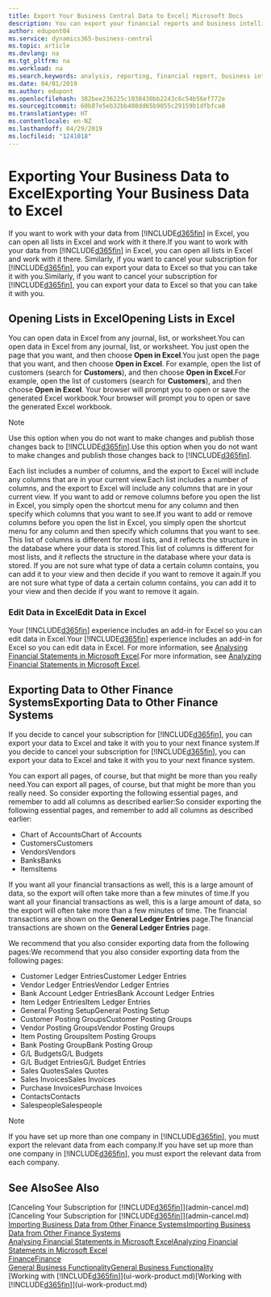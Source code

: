 ```yaml
---
title: Export Your Business Central Data to Excel| Microsoft Docs
description: You can export your financial reports and business intelligence data from Business Central  to Excel, or open your data in Excel.
author: edupont04
ms.service: dynamics365-business-central
ms.topic: article
ms.devlang: na
ms.tgt_pltfrm: na
ms.workload: na
ms.search.keywords: analysis, reporting, financial report, business intelligence, BI, Excel
ms.date: 04/01/2019
ms.author: edupont
ms.openlocfilehash: 382bee236225c1038430bb2243c6c54b56ef772e
ms.sourcegitcommit: 60b87e5eb32bb408dd65b9855c29159b1dfbfca8
ms.translationtype: HT
ms.contentlocale: en-NZ
ms.lasthandoff: 04/29/2019
ms.locfileid: "1241018"
---
```

# <a name="exporting-your-business-data-to-excel"></a><span data-ttu-id="aa15c-103">Exporting Your Business Data to Excel</span><span class="sxs-lookup"><span data-stu-id="aa15c-103">Exporting Your Business Data to Excel</span></span>
<span data-ttu-id="aa15c-104">If you want to work with your data from [!INCLUDE[d365fin](includes/d365fin_md.md)] in Excel, you can open all lists in Excel and work with it there.</span><span class="sxs-lookup"><span data-stu-id="aa15c-104">If you want to work with your data from [!INCLUDE[d365fin](includes/d365fin_md.md)] in Excel, you can open all lists in Excel and work with it there.</span></span> <span data-ttu-id="aa15c-105">Similarly, if you want to cancel your subscription for [!INCLUDE[d365fin](includes/d365fin_md.md)], you can export your data to Excel so that you can take it with you.</span><span class="sxs-lookup"><span data-stu-id="aa15c-105">Similarly, if you want to cancel your subscription for [!INCLUDE[d365fin](includes/d365fin_md.md)], you can export your data to Excel so that you can take it with you.</span></span>

## <a name="opening-lists-in-excel"></a><span data-ttu-id="aa15c-106">Opening Lists in Excel</span><span class="sxs-lookup"><span data-stu-id="aa15c-106">Opening Lists in Excel</span></span>
<span data-ttu-id="aa15c-107">You can open data in Excel from any journal, list, or worksheet.</span><span class="sxs-lookup"><span data-stu-id="aa15c-107">You can open data in Excel from any journal, list, or worksheet.</span></span> <span data-ttu-id="aa15c-108">You just open the page that you want, and then choose **Open in Excel**.</span><span class="sxs-lookup"><span data-stu-id="aa15c-108">You just open the page that you want, and then choose **Open in Excel**.</span></span> <span data-ttu-id="aa15c-109">For example, open the list of customers (search for **Customers**), and then choose **Open in Excel**.</span><span class="sxs-lookup"><span data-stu-id="aa15c-109">For example, open the list of customers (search for **Customers**), and then choose **Open in Excel**.</span></span> <span data-ttu-id="aa15c-110">Your browser will prompt you to open or save the generated Excel workbook.</span><span class="sxs-lookup"><span data-stu-id="aa15c-110">Your browser will prompt you to open or save the generated Excel workbook.</span></span>  

> [!NOTE]
> <span data-ttu-id="aa15c-111">Use this option when you do not want to make changes and publish those changes back to [!INCLUDE[d365fin](includes/d365fin_md.md)].</span><span class="sxs-lookup"><span data-stu-id="aa15c-111">Use this option when you do not want to make changes and publish those changes back to [!INCLUDE[d365fin](includes/d365fin_md.md)].</span></span>  

<span data-ttu-id="aa15c-112">Each list includes a number of columns, and the export to Excel will include any columns that are in your current view.</span><span class="sxs-lookup"><span data-stu-id="aa15c-112">Each list includes a number of columns, and the export to Excel will include any columns that are in your current view.</span></span> <span data-ttu-id="aa15c-113">If you want to add or remove columns before you open the list in Excel, you simply open the shortcut menu for any column and then specify which columns that you want to see.</span><span class="sxs-lookup"><span data-stu-id="aa15c-113">If you want to add or remove columns before you open the list in Excel, you simply open the shortcut menu for any column and then specify which columns that you want to see.</span></span> <span data-ttu-id="aa15c-114">This list of columns is different for most lists, and it reflects the structure in the database where your data is stored.</span><span class="sxs-lookup"><span data-stu-id="aa15c-114">This list of columns is different for most lists, and it reflects the structure in the database where your data is stored.</span></span> <span data-ttu-id="aa15c-115">If you are not sure what type of data a certain column contains, you can add it to your view and then decide if you want to remove it again.</span><span class="sxs-lookup"><span data-stu-id="aa15c-115">If you are not sure what type of data a certain column contains, you can add it to your view and then decide if you want to remove it again.</span></span>  

### <a name="edit-data-in-excel"></a><span data-ttu-id="aa15c-116">Edit Data in Excel</span><span class="sxs-lookup"><span data-stu-id="aa15c-116">Edit Data in Excel</span></span>
<span data-ttu-id="aa15c-117">Your [!INCLUDE[d365fin](includes/d365fin_md.md)] experience includes an add-in for Excel so you can edit data in Excel.</span><span class="sxs-lookup"><span data-stu-id="aa15c-117">Your [!INCLUDE[d365fin](includes/d365fin_md.md)] experience includes an add-in for Excel so you can edit data in Excel.</span></span> <span data-ttu-id="aa15c-118">For more information, see [Analysing Financial Statements in Microsoft Excel](finance-analyze-excel.md).</span><span class="sxs-lookup"><span data-stu-id="aa15c-118">For more information, see [Analyzing Financial Statements in Microsoft Excel](finance-analyze-excel.md).</span></span>  

## <a name="exporting-data-to-other-finance-systems"></a><span data-ttu-id="aa15c-119">Exporting Data to Other Finance Systems</span><span class="sxs-lookup"><span data-stu-id="aa15c-119">Exporting Data to Other Finance Systems</span></span>
<span data-ttu-id="aa15c-120">If you decide to cancel your subscription for [!INCLUDE[d365fin](includes/d365fin_md.md)], you can export your data to Excel and take it with you to your next finance system.</span><span class="sxs-lookup"><span data-stu-id="aa15c-120">If you decide to cancel your subscription for [!INCLUDE[d365fin](includes/d365fin_md.md)], you can export your data to Excel and take it with you to your next finance system.</span></span>  

<span data-ttu-id="aa15c-121">You can export all pages, of course, but that might be more than you really need.</span><span class="sxs-lookup"><span data-stu-id="aa15c-121">You can export all pages, of course, but that might be more than you really need.</span></span> <span data-ttu-id="aa15c-122">So consider exporting the following essential pages, and remember to add all columns as described earlier:</span><span class="sxs-lookup"><span data-stu-id="aa15c-122">So consider exporting the following essential pages, and remember to add all columns as described earlier:</span></span>  

* <span data-ttu-id="aa15c-123">Chart of Accounts</span><span class="sxs-lookup"><span data-stu-id="aa15c-123">Chart of Accounts</span></span>  
* <span data-ttu-id="aa15c-124">Customers</span><span class="sxs-lookup"><span data-stu-id="aa15c-124">Customers</span></span>  
* <span data-ttu-id="aa15c-125">Vendors</span><span class="sxs-lookup"><span data-stu-id="aa15c-125">Vendors</span></span>  
* <span data-ttu-id="aa15c-126">Banks</span><span class="sxs-lookup"><span data-stu-id="aa15c-126">Banks</span></span>  
* <span data-ttu-id="aa15c-127">Items</span><span class="sxs-lookup"><span data-stu-id="aa15c-127">Items</span></span>  

<span data-ttu-id="aa15c-128">If you want all your financial transactions as well, this is a large amount of data, so the export will often take more than a few minutes of time.</span><span class="sxs-lookup"><span data-stu-id="aa15c-128">If you want all your financial transactions as well, this is a large amount of data, so the export will often take more than a few minutes of time.</span></span> <span data-ttu-id="aa15c-129">The financial transactions are shown on the **General Ledger Entries** page.</span><span class="sxs-lookup"><span data-stu-id="aa15c-129">The financial transactions are shown on the **General Ledger Entries** page.</span></span>  

<span data-ttu-id="aa15c-130">We recommend that you also consider exporting data from the following pages:</span><span class="sxs-lookup"><span data-stu-id="aa15c-130">We recommend that you also consider exporting data from the following pages:</span></span>  

* <span data-ttu-id="aa15c-131">Customer Ledger Entries</span><span class="sxs-lookup"><span data-stu-id="aa15c-131">Customer Ledger Entries</span></span>  
* <span data-ttu-id="aa15c-132">Vendor Ledger Entries</span><span class="sxs-lookup"><span data-stu-id="aa15c-132">Vendor Ledger Entries</span></span>  
* <span data-ttu-id="aa15c-133">Bank Account Ledger Entries</span><span class="sxs-lookup"><span data-stu-id="aa15c-133">Bank Account Ledger Entries</span></span>  
* <span data-ttu-id="aa15c-134">Item Ledger Entries</span><span class="sxs-lookup"><span data-stu-id="aa15c-134">Item Ledger Entries</span></span>  
* <span data-ttu-id="aa15c-135">General Posting Setup</span><span class="sxs-lookup"><span data-stu-id="aa15c-135">General Posting Setup</span></span>  
* <span data-ttu-id="aa15c-136">Customer Posting Groups</span><span class="sxs-lookup"><span data-stu-id="aa15c-136">Customer Posting Groups</span></span>  
* <span data-ttu-id="aa15c-137">Vendor Posting Groups</span><span class="sxs-lookup"><span data-stu-id="aa15c-137">Vendor Posting Groups</span></span>  
* <span data-ttu-id="aa15c-138">Item Posting Groups</span><span class="sxs-lookup"><span data-stu-id="aa15c-138">Item Posting Groups</span></span>  
* <span data-ttu-id="aa15c-139">Bank Posting Group</span><span class="sxs-lookup"><span data-stu-id="aa15c-139">Bank Posting Group</span></span>  
* <span data-ttu-id="aa15c-140">G/L Budgets</span><span class="sxs-lookup"><span data-stu-id="aa15c-140">G/L Budgets</span></span>  
* <span data-ttu-id="aa15c-141">G/L Budget Entries</span><span class="sxs-lookup"><span data-stu-id="aa15c-141">G/L Budget Entries</span></span>  
* <span data-ttu-id="aa15c-142">Sales Quotes</span><span class="sxs-lookup"><span data-stu-id="aa15c-142">Sales Quotes</span></span>  
* <span data-ttu-id="aa15c-143">Sales Invoices</span><span class="sxs-lookup"><span data-stu-id="aa15c-143">Sales Invoices</span></span>  
* <span data-ttu-id="aa15c-144">Purchase Invoices</span><span class="sxs-lookup"><span data-stu-id="aa15c-144">Purchase Invoices</span></span>  
* <span data-ttu-id="aa15c-145">Contacts</span><span class="sxs-lookup"><span data-stu-id="aa15c-145">Contacts</span></span>  
* <span data-ttu-id="aa15c-146">Salespeople</span><span class="sxs-lookup"><span data-stu-id="aa15c-146">Salespeople</span></span>  

> [!NOTE]  
>   <span data-ttu-id="aa15c-147">If you have set up more than one company in [!INCLUDE[d365fin](includes/d365fin_md.md)], you must export the relevant data from each company.</span><span class="sxs-lookup"><span data-stu-id="aa15c-147">If you have set up more than one company in [!INCLUDE[d365fin](includes/d365fin_md.md)], you must export the relevant data from each company.</span></span>

## <a name="see-also"></a><span data-ttu-id="aa15c-148">See Also</span><span class="sxs-lookup"><span data-stu-id="aa15c-148">See Also</span></span>
<span data-ttu-id="aa15c-149">[Canceling Your Subscription for [!INCLUDE[d365fin](includes/d365fin_md.md)]](admin-cancel.md)</span><span class="sxs-lookup"><span data-stu-id="aa15c-149">[Canceling Your Subscription for [!INCLUDE[d365fin](includes/d365fin_md.md)]](admin-cancel.md)</span></span>  
[<span data-ttu-id="aa15c-150">Importing Business Data from Other Finance Systems</span><span class="sxs-lookup"><span data-stu-id="aa15c-150">Importing Business Data from Other Finance Systems</span></span>](across-import-data-configuration-packages.md)  
[<span data-ttu-id="aa15c-151">Analysing Financial Statements in Microsoft Excel</span><span class="sxs-lookup"><span data-stu-id="aa15c-151">Analyzing Financial Statements in Microsoft Excel</span></span>](finance-analyze-excel.md)  
[<span data-ttu-id="aa15c-152">Finance</span><span class="sxs-lookup"><span data-stu-id="aa15c-152">Finance</span></span>](finance.md)  
[<span data-ttu-id="aa15c-153">General Business Functionality</span><span class="sxs-lookup"><span data-stu-id="aa15c-153">General Business Functionality</span></span>](ui-across-business-areas.md)  
<span data-ttu-id="aa15c-154">[Working with [!INCLUDE[d365fin](includes/d365fin_md.md)]](ui-work-product.md)</span><span class="sxs-lookup"><span data-stu-id="aa15c-154">[Working with [!INCLUDE[d365fin](includes/d365fin_md.md)]](ui-work-product.md)</span></span>  
